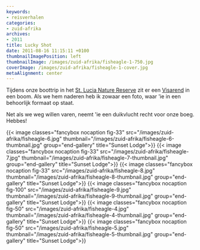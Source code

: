 ```yaml
---
keywords:
- reisverhalen
categories:
- zuid-afrika
archives:
- 2011
title: Lucky Shot
date: 2011-08-16 11:15:11 +0100
thumbnailImagePosition: left
thumbnailImage: /images/zuid-afrika/fisheagle-1-750.jpg
coverImage: /images/zuid-afrika/fisheagle-1-cover.jpg
metaAlignment: center
---
```

Tijdens onze boottrip in het <a href="http://maps.google.com/maps/myplaces?hl=en&ll=-28.360891,32.407866&spn=0.03074,0.055189&sll=37.0625,-95.677068&sspn=23.875,57.630033&ctz=-120&t=h&z=14" target="_blank">St. Lucia Nature Reserve</a> zit er een <a href="http://af.wikipedia.org/wiki/Visarend">Visarend</a> in een boom. Als we hem naderen heb ik zowaar een foto, waar 'ie in een behoorlijk formaat op staat.

Net als we weg willen varen, neemt 'ie een duikvlucht recht voor onze boeg. Hebbes!

{{< image classes="fancybox nocaption fig-33" src="/images/zuid-afrika/fisheagle-6.jpg" thumbnail="/images/zuid-afrika/fisheagle-6-thumbnail.jpg" group="end-gallery" title="Sunset Lodge">}}
{{< image classes="fancybox nocaption fig-33" src="/images/zuid-afrika/fisheagle-7.jpg" thumbnail="/images/zuid-afrika/fisheagle-7-thumbnail.jpg" group="end-gallery" title="Sunset Lodge">}}
{{< image classes="fancybox nocaption fig-33" src="/images/zuid-afrika/fisheagle-8.jpg" thumbnail="/images/zuid-afrika/fisheagle-8-thumbnail.jpg" group="end-gallery" title="Sunset Lodge">}}
{{< image classes="fancybox nocaption fig-100" src="/images/zuid-afrika/fisheagle-9.jpg" thumbnail="/images/zuid-afrika/fisheagle-9-thumbnail.jpg" group="end-gallery" title="Sunset Lodge">}}
{{< image classes="fancybox nocaption fig-50" src="/images/zuid-afrika/fisheagle-4.jpg" thumbnail="/images/zuid-afrika/fisheagle-4-thumbnail.jpg" group="end-gallery" title="Sunset Lodge">}}
{{< image classes="fancybox nocaption fig-50" src="/images/zuid-afrika/fisheagle-5.jpg" thumbnail="/images/zuid-afrika/fisheagle-5-thumbnail.jpg" group="end-gallery" title="Sunset Lodge">}}
